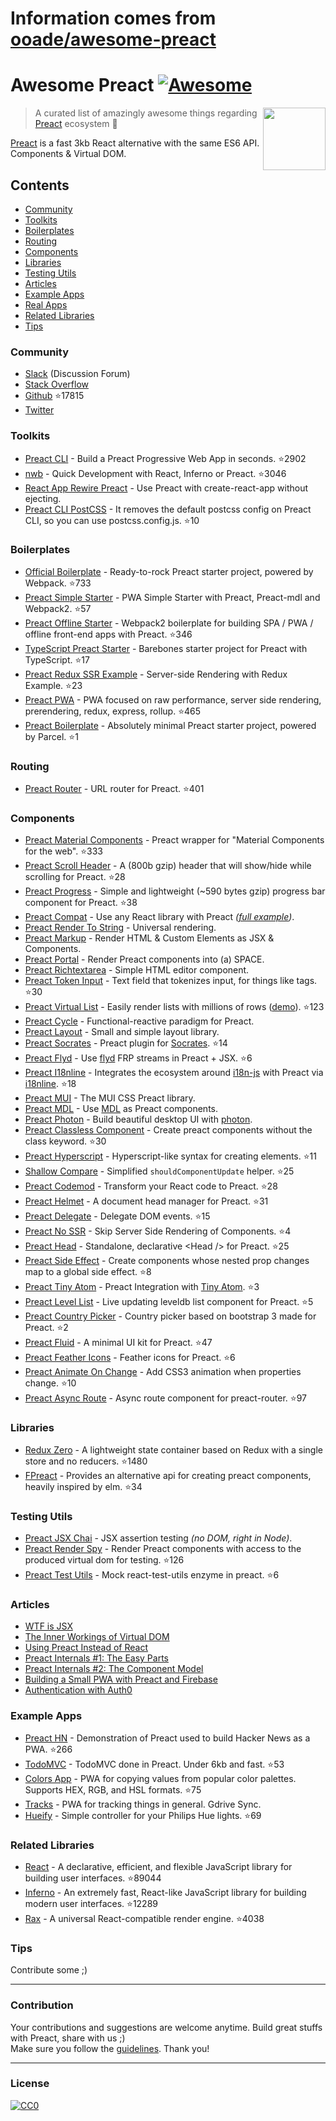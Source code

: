 # Information comes from [ooade/awesome-preact](https://github.com/ooade/awesome-preact)
# Awesome Preact [![Awesome](https://cdn.rawgit.com/sindresorhus/awesome/d7305f38d29fed78fa85652e3a63e154dd8e8829/media/badge.svg)](https://github.com/sindresorhus/awesome)

[<img src="https://rawgit.com/ooade/awesome-preact/master/preact-logo.svg" align="right" width="100">](https://preactjs.com)

> A curated list of amazingly awesome things regarding [Preact](https://github.com/developit/preact) ecosystem :star2:

[Preact](https://github.com/developit/preact) is a fast 3kb React alternative with the same ES6 API. Components & Virtual DOM.

## Contents
- [Community](#community)
- [Toolkits](#toolkits)
- [Boilerplates](#boilerplates)
- [Routing](#routing)
- [Components](#components)
- [Libraries](#libraries)
- [Testing Utils](#testing-utils)
- [Articles](#articles)
- [Example Apps](#example-apps)
- [Real Apps](https://preactjs.com/about/we-are-using)
- [Related Libraries](#related-libraries)
- [Tips](#tips)

### Community
- [Slack](https://preact-slack.now.sh) (Discussion Forum)
- [Stack Overflow](https://stackoverflow.com/questions/tagged/preact)
- [Github](https://github.com/developit/preact) :star:17815
- [Twitter](https://twitter.com/preactjs)

### Toolkits
- [Preact CLI](https://github.com/developit/preact-cli) - Build a Preact Progressive Web App in seconds. :star:2902
- [nwb](https://github.com/insin/nwb) - Quick Development with React, Inferno or Preact. :star:3046
- [React App Rewire Preact](https://github.com/timarney/react-app-rewired/tree/master/packages/react-app-rewire-preact) - Use Preact with create-react-app without ejecting.
- [Preact CLI PostCSS](https://github.com/SaraVieira/preact-cli-postcss) - It removes the default postcss config on Preact CLI, so you can use postcss.config.js. :star:10

### Boilerplates
- [Official Boilerplate](https://github.com/developit/preact-boilerplate) - Ready-to-rock Preact starter project, powered by Webpack. :star:733
- [Preact Simple Starter](https://github.com/ooade/PreactSimpleStarter) - PWA Simple Starter with Preact, Preact-mdl and Webpack2. :star:57
- [Preact Offline Starter](https://github.com/lukeed/preact-starter) - Webpack2 boilerplate for building SPA / PWA / offline front-end apps with Preact. :star:346
- [TypeScript Preact Starter](https://github.com/nickytonline/ts-preact-starter) - Barebones starter project for Preact with TypeScript. :star:17
- [Preact Redux SSR Example](https://github.com/csbun/preact-redux-ssr-example) - Server-side Rendering with Redux Example. :star:23
- [Preact PWA](https://github.com/ezekielchentnik/preact-pwa) - PWA focused on raw performance, server side rendering, prerendering, redux, express, rollup. :star:465
- [Preact Boilerplate](https://github.com/therealparmesh/preact-boilerplate) - Absolutely minimal Preact starter project, powered by Parcel. :star:1

### Routing
- [Preact Router](https://github.com/developit/preact-router) - URL router for Preact. :star:401

### Components
- [Preact Material Components](https://github.com/prateekbh/preact-material-components) - Preact wrapper for "Material Components for the web". :star:333
- [Preact Scroll Header](https://github.com/lukeed/preact-scroll-header) - A (800b gzip) header that will show/hide while scrolling for Preact. :star:28
- [Preact Progress](https://github.com/lukeed/preact-progress) - Simple and lightweight (~590 bytes gzip) progress bar component for Preact. :star:38
- [Preact Compat](https://git.io/preact-compat) - Use any React library with Preact *([full example](http://git.io/preact-compat-example))*.
- [Preact Render To String](https://git.io/preact-render-to-string) - Universal rendering.
- [Preact Markup](https://git.io/preact-markup) - Render HTML & Custom Elements as JSX & Components.
- [Preact Portal](https://git.io/preact-portal) - Render Preact components into (a) SPACE.
- [Preact Richtextarea](https://git.io/preact-richtextarea) - Simple HTML editor component.
- [Preact Token Input](https://github.com/developit/preact-token-input) - Text field that tokenizes input, for things like tags. :star:30
- [Preact Virtual List](https://github.com/developit/preact-virtual-list) - Easily render lists with millions of rows ([demo](https://jsfiddle.net/developit/qqan9pdo/)). :star:123
- [Preact Cycle](https://git.io/preact-cycle) - Functional-reactive paradigm for Preact.
- [Preact Layout](https://download.github.io/preact-layout/) - Small and simple layout library.
- [Preact Socrates](https://github.com/matthewmueller/preact-socrates) - Preact plugin for [Socrates](http://github.com/matthewmueller/socrates). :star:14
- [Preact Flyd](https://github.com/xialvjun/preact-flyd) - Use [flyd](https://github.com/paldepind/flyd) FRP streams in Preact + JSX. :star:6
- [Preact I18nline](https://github.com/download/preact-i18nline) - Integrates the ecosystem around [i18n-js](https://github.com/everydayhero/i18n-js) with Preact via [i18nline](https://github.com/download/i18nline). :star:18
- [Preact MUI](https://git.io/v1aVO) - The MUI CSS Preact library.
- [Preact MDL](https://git.io/preact-mdl) - Use [MDL](https://getmdl.io) as Preact components.
- [Preact Photon](https://git.io/preact-photon) - Build beautiful desktop UI with [photon](http://photonkit.com).
- [Preact Classless Component](https://github.com/ld0rman/preact-classless-component) - Create preact components without the class keyword. :star:30
- [Preact Hyperscript](https://github.com/queckezz/preact-hyperscript) - Hyperscript-like syntax for creating elements. :star:11
- [Shallow Compare](https://github.com/tkh44/shallow-compare) - Simplified `shouldComponentUpdate` helper. :star:25
- [Preact Codemod](https://github.com/vutran/preact-codemod) - Transform your React code to Preact. :star:28
- [Preact Helmet](https://github.com/download/preact-helmet) - A document head manager for Preact. :star:31
- [Preact Delegate](https://github.com/NekR/preact-delegate) - Delegate DOM events. :star:15
- [Preact No SSR](https://github.com/gufsky/preact-no-ssr) - Skip Server Side Rendering of Components. :star:4
- [Preact Head](https://github.com/matthewmueller/preact-head) - Standalone, declarative \<Head /\> for Preact. :star:25
- [Preact Side Effect](https://github.com/ooade/preact-side-effect) - Create components whose nested prop changes map to a global side effect. :star:8
- [Preact Tiny Atom](https://github.com/KwanMan/preact-tiny-atom) - Preact Integration with [Tiny Atom](https://github.com/qubitproducts/tiny-atom). :star:3
- [Preact Level List](https://github.com/juliangruber/preact-level-list) - Live updating leveldb list component for Preact. :star:5
- [Preact Country Picker](https://github.com/bboydflo/flagstrap-preact) - Country picker based on bootstrap 3 made for Preact. :star:2
- [Preact Fluid](https://github.com/ajainvivek/preact-fluid) - A minimal UI kit for Preact. :star:47
- [Preact Feather Icons](https://github.com/ForsakenHarmony/preact-feather) - Feather icons for Preact. :star:6
- [Preact Animate On Change](https://github.com/Sobesednik/preact-animate-on-change) - Add CSS3 animation when properties change. :star:10
- [Preact Async Route](https://github.com/prateekbh/preact-async-route) - Async route component for preact-router. :star:97

### Libraries
- [Redux Zero](https://github.com/concretesolutions/redux-zero) - A lightweight state container based on Redux with a single store and no reducers. :star:1480
- [FPreact](https://github.com/UnwrittenFun/fpreact) - Provides an alternative api for creating preact components, heavily inspired by elm. :star:34

### Testing Utils
- [Preact JSX Chai](https://git.io/preact-jsx-chai) - JSX assertion testing _(no DOM, right in Node)_.
- [Preact Render Spy](https://github.com/mzgoddard/preact-render-spy) - Render Preact components with access to the produced virtual dom for testing. :star:126
- [Preact Test Utils](https://github.com/windyGex/preact-test-utils) - Mock react-test-utils enzyme in preact. :star:6

### Articles
- [WTF is JSX](https://jasonformat.com/wtf-is-jsx/)
- [The Inner Workings of Virtual DOM](https://medium.com/@rajaraodv/the-inner-workings-of-virtual-dom-666ee7ad47cf)
- [Using Preact Instead of React](https://medium.com/@rajaraodv/using-preact-instead-of-react-70f40f53107c)
- [Preact Internals #1: The Easy Parts](https://medium.com/@asolove/preact-internals-1-the-easy-parts-3a081fa36205#.twnc3doig)
- [Preact Internals #2: The Component Model](https://medium.com/@asolove/preact-internals-2-the-component-model-36a05e32957b#.8zyec2y9v)
- [Building a Small PWA with Preact and Firebase](https://dandenney.com/posts/front-end-dev/building-a-small-pwa-with-preact-and-firebase)
- [Authentication with Auth0](https://auth0.com/blog/preact-authentication-tutorial)

### Example Apps
- [Preact HN](https://github.com/kristoferbaxter/preact-hn) - Demonstration of Preact used to build Hacker News as a PWA. :star:266
- [TodoMVC](https://github.com/developit/preact-todomvc) - TodoMVC done in Preact. Under 6kb and fast. :star:53
- [Colors App](https://github.com/lukeed/colors-app) - PWA for copying values from popular color palettes. Supports HEX, RGB, and HSL formats. :star:75
- [Tracks](https://github.com/jordic/tracks_preact/) - PWA for tracking things in general. Gdrive Sync.
- [Hueify](https://github.com/kvartborg/hueify) - Simple controller for your Philips Hue lights. :star:69

### Related Libraries
- [React](https://github.com/facebook/react) - A declarative, efficient, and flexible JavaScript library for building user interfaces. :star:89044
- [Inferno](https://github.com/infernojs/inferno) - An extremely fast, React-like JavaScript library for building modern user interfaces. :star:12289
- [Rax](https://github.com/alibaba/rax) - A universal React-compatible render engine. :star:4038

### Tips
Contribute some ;)

---
### Contribution
Your contributions and suggestions are welcome anytime. Build great stuffs with Preact, share with us ;) <br/>
Make sure you follow the [guidelines](/contributing.md). Thank you!

---
### License
[![CC0](http://mirrors.creativecommons.org/presskit/buttons/88x31/svg/cc-zero.svg)](http://creativecommons.org/publicdomain/zero/1.0/)

